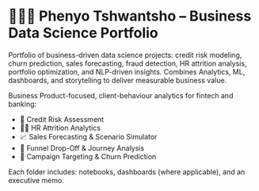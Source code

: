 # 👨🏽‍💻 Phenyo Tshwantsho – Business Data Science Portfolio

Portfolio of business-driven data science projects: credit risk modeling, churn prediction, sales forecasting, fraud detection, HR attrition analysis, portfolio optimization, and NLP-driven insights. Combines Analytics, ML, dashboards, and storytelling to deliver measurable business value.


Business Product-focused, client-behaviour analytics for fintech and banking:
- 🏦 Credit Risk Assessment
- 🧑‍💼 HR Attrition Analytics
- 📈 Sales Forecasting & Scenario Simulator
- 🧭 Funnel Drop-Off & Journey Analysis
- 📣 Campaign Targeting & Churn Prediction

Each folder includes: notebooks, dashboards (where applicable), and an executive memo.


